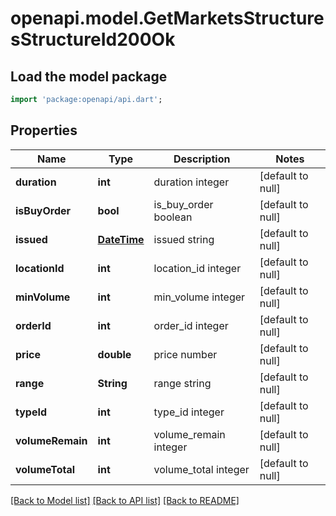 # openapi.model.GetMarketsStructuresStructureId200Ok

## Load the model package
```dart
import 'package:openapi/api.dart';
```

## Properties
Name | Type | Description | Notes
------------ | ------------- | ------------- | -------------
**duration** | **int** | duration integer | [default to null]
**isBuyOrder** | **bool** | is_buy_order boolean | [default to null]
**issued** | [**DateTime**](DateTime.md) | issued string | [default to null]
**locationId** | **int** | location_id integer | [default to null]
**minVolume** | **int** | min_volume integer | [default to null]
**orderId** | **int** | order_id integer | [default to null]
**price** | **double** | price number | [default to null]
**range** | **String** | range string | [default to null]
**typeId** | **int** | type_id integer | [default to null]
**volumeRemain** | **int** | volume_remain integer | [default to null]
**volumeTotal** | **int** | volume_total integer | [default to null]

[[Back to Model list]](../README.md#documentation-for-models) [[Back to API list]](../README.md#documentation-for-api-endpoints) [[Back to README]](../README.md)


